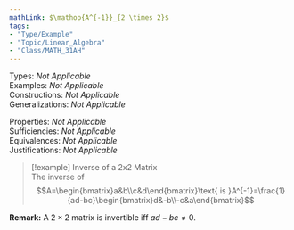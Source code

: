 ```yaml
---  
mathLink: $\mathop{A^{-1}}_{2 \times 2}$  
tags:  
- "Type/Example"  
- "Topic/Linear_Algebra"  
- "Class/MATH_31AH"  
---  
```

Types: <i>Not Applicable</i>  
Examples: <i>Not Applicable</i>  
Constructions: <i>Not Applicable</i>  
Generalizations: <i>Not Applicable</i>  
  
Properties: <i>Not Applicable</i>  
Sufficiencies: <i>Not Applicable</i>  
Equivalences: <i>Not Applicable</i>  
Justifications: <i>Not Applicable</i>  
  
> [!example] Inverse of a 2x2 Matrix  
> The inverse of  
> $$A=\begin{bmatrix}a&b\\c&d\end{bmatrix}\text{ is }A^{-1}=\frac{1}{ad-bc}\begin{bmatrix}d&-b\\-c&a\end{bmatrix}$$  
  
**Remark:** A $2 \times 2$ matrix is invertible iff $ad-bc\neq 0$.  
